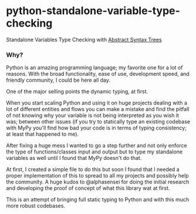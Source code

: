 # python-standalone-variable-type-checking
Standalone Variables Type Checking with [Abstract Syntax Trees](https://docs.python.org/3/library/ast.html)

### Why?
Python is an amazing programming language; my favorite one for a lot of reasons. With the broad functionality, ease of use, development speed, and friendly community, I could be here all day.

One of the major selling points the dynamic typing, at first.

When you start scaling Python and using it on huge projects dealing with a lot of different entities and flows you can make a mistake and find the pitfall of not knowing why your variable is not being interpreted as you wish it was; between other issues (if you try to statically type an existing codebase with MyPy you'll find how bad your code is in terms of typing consistency; at least that happened to me).

After fixing a huge mess I wanted to go a step further and not only enforce the type of functions/classes input and output but to type my standalone variables as well until I found that MyPy doesn't do that.

At first, I created a simple file to do this but soon I found that I needed a proper implementation of this to spread to all my projects and possibly help the community.
A huge kudos to @alphasensei for doing the initial research and developing the proof of concept of what this library wat at first.

This is an attempt of bringing full static typing to Python and with this much more robust codebases.
